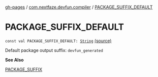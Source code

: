 [gh-pages](../index.md) / [com.nextfaze.devfun.compiler](index.md) / [PACKAGE_SUFFIX_DEFAULT](.)

# PACKAGE_SUFFIX_DEFAULT

`const val PACKAGE_SUFFIX_DEFAULT: `[`String`](https://kotlinlang.org/api/latest/jvm/stdlib/kotlin/-string/index.html) [(source)](https://github.com/NextFaze/dev-fun/tree/master/devfun-compiler/src/main/java/com/nextfaze/devfun/compiler/Compiler.kt#L162)

Default package output suffix: `devfun_generated`

**See Also**

[PACKAGE_SUFFIX](-p-a-c-k-a-g-e_-s-u-f-f-i-x.md)

